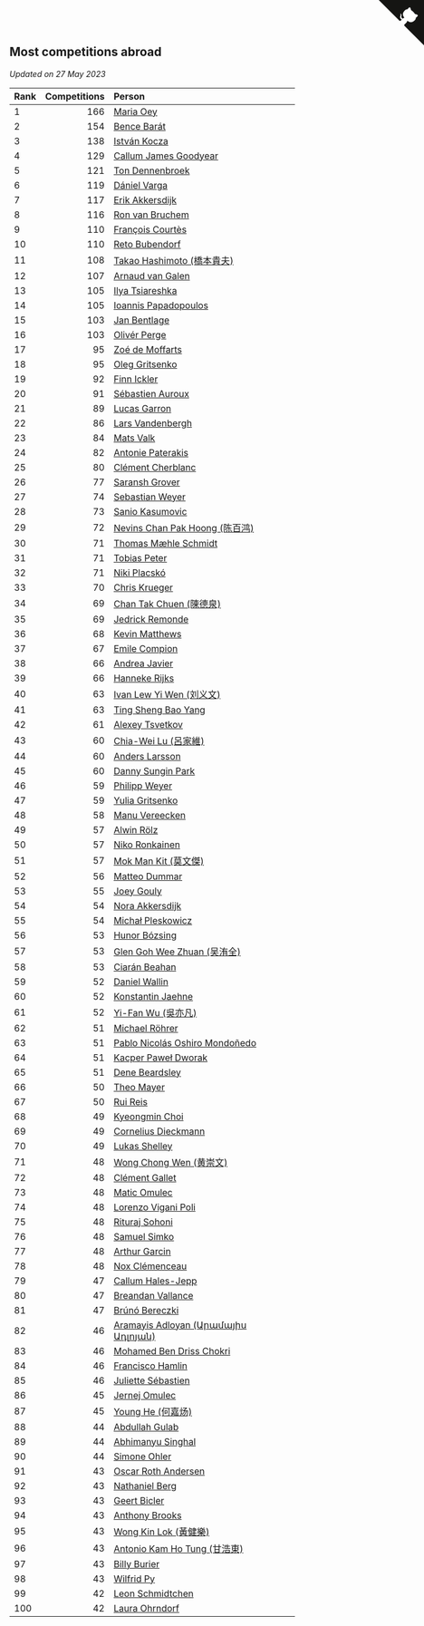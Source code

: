 ## Most competitions abroad

*Updated on 27 May 2023*

| Rank | Competitions | Person |
| :--- | ---: | :--- |
| 1 | 166 | [Maria Oey](https://www.worldcubeassociation.org/persons/2007OEYM01) |
| 2 | 154 | [Bence Barát](https://www.worldcubeassociation.org/persons/2008BARA01) |
| 3 | 138 | [István Kocza](https://www.worldcubeassociation.org/persons/2005KOCZ01) |
| 4 | 129 | [Callum James Goodyear](https://www.worldcubeassociation.org/persons/2012GOOD02) |
| 5 | 121 | [Ton Dennenbroek](https://www.worldcubeassociation.org/persons/2003DENN01) |
| 6 | 119 | [Dániel Varga](https://www.worldcubeassociation.org/persons/2008VARG01) |
| 7 | 117 | [Erik Akkersdijk](https://www.worldcubeassociation.org/persons/2005AKKE01) |
| 8 | 116 | [Ron van Bruchem](https://www.worldcubeassociation.org/persons/2003BRUC01) |
| 9 | 110 | [François Courtès](https://www.worldcubeassociation.org/persons/2008COUR01) |
| 10 | 110 | [Reto Bubendorf](https://www.worldcubeassociation.org/persons/2012BUBE01) |
| 11 | 108 | [Takao Hashimoto (橋本貴夫)](https://www.worldcubeassociation.org/persons/2007HASH01) |
| 12 | 107 | [Arnaud van Galen](https://www.worldcubeassociation.org/persons/2006GALE01) |
| 13 | 105 | [Ilya Tsiareshka](https://www.worldcubeassociation.org/persons/2012TERE01) |
| 14 | 105 | [Ioannis Papadopoulos](https://www.worldcubeassociation.org/persons/2013PAPA01) |
| 15 | 103 | [Jan Bentlage](https://www.worldcubeassociation.org/persons/2010BENT01) |
| 16 | 103 | [Olivér Perge](https://www.worldcubeassociation.org/persons/2007PERG01) |
| 17 | 95 | [Zoé de Moffarts](https://www.worldcubeassociation.org/persons/2010MOFF02) |
| 18 | 95 | [Oleg Gritsenko](https://www.worldcubeassociation.org/persons/2011GRIT01) |
| 19 | 92 | [Finn Ickler](https://www.worldcubeassociation.org/persons/2012ICKL01) |
| 20 | 91 | [Sébastien Auroux](https://www.worldcubeassociation.org/persons/2008AURO01) |
| 21 | 89 | [Lucas Garron](https://www.worldcubeassociation.org/persons/2006GARR01) |
| 22 | 86 | [Lars Vandenbergh](https://www.worldcubeassociation.org/persons/2003VAND01) |
| 23 | 84 | [Mats Valk](https://www.worldcubeassociation.org/persons/2007VALK01) |
| 24 | 82 | [Antonie Paterakis](https://www.worldcubeassociation.org/persons/2012PATE01) |
| 25 | 80 | [Clément Cherblanc](https://www.worldcubeassociation.org/persons/2014CHER05) |
| 26 | 77 | [Saransh Grover](https://www.worldcubeassociation.org/persons/2014GROV01) |
| 27 | 74 | [Sebastian Weyer](https://www.worldcubeassociation.org/persons/2010WEYE02) |
| 28 | 73 | [Sanio Kasumovic](https://www.worldcubeassociation.org/persons/2009KASU01) |
| 29 | 72 | [Nevins Chan Pak Hoong (陈百鸿)](https://www.worldcubeassociation.org/persons/2010CHAN20) |
| 30 | 71 | [Thomas Mæhle Schmidt](https://www.worldcubeassociation.org/persons/2013SCHM02) |
| 31 | 71 | [Tobias Peter](https://www.worldcubeassociation.org/persons/2014PETE03) |
| 32 | 71 | [Niki Placskó](https://www.worldcubeassociation.org/persons/2008PLAC01) |
| 33 | 70 | [Chris Krueger](https://www.worldcubeassociation.org/persons/2006KRUE01) |
| 34 | 69 | [Chan Tak Chuen (陳德泉)](https://www.worldcubeassociation.org/persons/2007CHUE01) |
| 35 | 69 | [Jedrick Remonde](https://www.worldcubeassociation.org/persons/2008REMO01) |
| 36 | 68 | [Kevin Matthews](https://www.worldcubeassociation.org/persons/2010MATT02) |
| 37 | 67 | [Emile Compion](https://www.worldcubeassociation.org/persons/2007COMP01) |
| 38 | 66 | [Andrea Javier](https://www.worldcubeassociation.org/persons/2010JAVI01) |
| 39 | 66 | [Hanneke Rijks](https://www.worldcubeassociation.org/persons/2008RIJK01) |
| 40 | 63 | [Ivan Lew Yi Wen (刘义文)](https://www.worldcubeassociation.org/persons/2012WENI01) |
| 41 | 63 | [Ting Sheng Bao Yang](https://www.worldcubeassociation.org/persons/2008BAOY01) |
| 42 | 61 | [Alexey Tsvetkov](https://www.worldcubeassociation.org/persons/2017TSVE02) |
| 43 | 60 | [Chia-Wei Lu (呂家維)](https://www.worldcubeassociation.org/persons/2007LUCH01) |
| 44 | 60 | [Anders Larsson](https://www.worldcubeassociation.org/persons/2003LARS01) |
| 45 | 60 | [Danny Sungin Park](https://www.worldcubeassociation.org/persons/2015PARK13) |
| 46 | 59 | [Philipp Weyer](https://www.worldcubeassociation.org/persons/2010WEYE01) |
| 47 | 59 | [Yulia Gritsenko](https://www.worldcubeassociation.org/persons/2012SIDO01) |
| 48 | 58 | [Manu Vereecken](https://www.worldcubeassociation.org/persons/2010VERE01) |
| 49 | 57 | [Alwin Rölz](https://www.worldcubeassociation.org/persons/2016ROLZ01) |
| 50 | 57 | [Niko Ronkainen](https://www.worldcubeassociation.org/persons/2010RONK01) |
| 51 | 57 | [Mok Man Kit (莫文傑)](https://www.worldcubeassociation.org/persons/2009KITM01) |
| 52 | 56 | [Matteo Dummar](https://www.worldcubeassociation.org/persons/2017DUMM01) |
| 53 | 55 | [Joey Gouly](https://www.worldcubeassociation.org/persons/2007GOUL01) |
| 54 | 54 | [Nora Akkersdijk](https://www.worldcubeassociation.org/persons/2009CHRI03) |
| 55 | 54 | [Michał Pleskowicz](https://www.worldcubeassociation.org/persons/2009PLES01) |
| 56 | 53 | [Hunor Bózsing](https://www.worldcubeassociation.org/persons/2009BOZS01) |
| 57 | 53 | [Glen Goh Wee Zhuan (吴洧全)](https://www.worldcubeassociation.org/persons/2015ZHUA01) |
| 58 | 53 | [Ciarán Beahan](https://www.worldcubeassociation.org/persons/2012BEAH01) |
| 59 | 52 | [Daniel Wallin](https://www.worldcubeassociation.org/persons/2013WALL03) |
| 60 | 52 | [Konstantin Jaehne](https://www.worldcubeassociation.org/persons/2015JAEH01) |
| 61 | 52 | [Yi-Fan Wu (吳亦凡)](https://www.worldcubeassociation.org/persons/2010WUIF01) |
| 62 | 51 | [Michael Röhrer](https://www.worldcubeassociation.org/persons/2009ROHR01) |
| 63 | 51 | [Pablo Nicolás Oshiro Mondoñedo](https://www.worldcubeassociation.org/persons/2010MOND01) |
| 64 | 51 | [Kacper Paweł Dworak](https://www.worldcubeassociation.org/persons/2020DWOR01) |
| 65 | 51 | [Dene Beardsley](https://www.worldcubeassociation.org/persons/2009BEAR01) |
| 66 | 50 | [Theo Mayer](https://www.worldcubeassociation.org/persons/2012MAYE01) |
| 67 | 50 | [Rui Reis](https://www.worldcubeassociation.org/persons/2015REIS02) |
| 68 | 49 | [Kyeongmin Choi](https://www.worldcubeassociation.org/persons/2017CHOI07) |
| 69 | 49 | [Cornelius Dieckmann](https://www.worldcubeassociation.org/persons/2009DIEC01) |
| 70 | 49 | [Lukas Shelley](https://www.worldcubeassociation.org/persons/2016SHEL03) |
| 71 | 48 | [Wong Chong Wen (黄崇文)](https://www.worldcubeassociation.org/persons/2014WENW01) |
| 72 | 48 | [Clément Gallet](https://www.worldcubeassociation.org/persons/2004GALL02) |
| 73 | 48 | [Matic Omulec](https://www.worldcubeassociation.org/persons/2010OMUL02) |
| 74 | 48 | [Lorenzo Vigani Poli](https://www.worldcubeassociation.org/persons/2007POLI01) |
| 75 | 48 | [Rituraj Sohoni](https://www.worldcubeassociation.org/persons/2012SOHO01) |
| 76 | 48 | [Samuel Simko](https://www.worldcubeassociation.org/persons/2016SIMK01) |
| 77 | 48 | [Arthur Garcin](https://www.worldcubeassociation.org/persons/2014GARC27) |
| 78 | 48 | [Nox Clémenceau](https://www.worldcubeassociation.org/persons/2015CLEM03) |
| 79 | 47 | [Callum Hales-Jepp](https://www.worldcubeassociation.org/persons/2012HALE01) |
| 80 | 47 | [Breandan Vallance](https://www.worldcubeassociation.org/persons/2007VALL01) |
| 81 | 47 | [Brúnó Bereczki](https://www.worldcubeassociation.org/persons/2008BERE01) |
| 82 | 46 | [Aramayis Adloyan (Արամայիս Ադլոյան)](https://www.worldcubeassociation.org/persons/2012ADLO01) |
| 83 | 46 | [Mohamed Ben Driss Chokri](https://www.worldcubeassociation.org/persons/2015CHOK01) |
| 84 | 46 | [Francisco Hamlin](https://www.worldcubeassociation.org/persons/2012HAML01) |
| 85 | 46 | [Juliette Sébastien](https://www.worldcubeassociation.org/persons/2014SEBA01) |
| 86 | 45 | [Jernej Omulec](https://www.worldcubeassociation.org/persons/2010OMUL01) |
| 87 | 45 | [Young He (何嘉炀)](https://www.worldcubeassociation.org/persons/2014HEYO01) |
| 88 | 44 | [Abdullah Gulab](https://www.worldcubeassociation.org/persons/2014GULA02) |
| 89 | 44 | [Abhimanyu Singhal](https://www.worldcubeassociation.org/persons/2013SING12) |
| 90 | 44 | [Simone Ohler](https://www.worldcubeassociation.org/persons/2014OHLE01) |
| 91 | 43 | [Oscar Roth Andersen](https://www.worldcubeassociation.org/persons/2008ANDE02) |
| 92 | 43 | [Nathaniel Berg](https://www.worldcubeassociation.org/persons/2012BERG04) |
| 93 | 43 | [Geert Bicler](https://www.worldcubeassociation.org/persons/2010BICL01) |
| 94 | 43 | [Anthony Brooks](https://www.worldcubeassociation.org/persons/2008SEAR01) |
| 95 | 43 | [Wong Kin Lok (黃健樂)](https://www.worldcubeassociation.org/persons/2014LOKW01) |
| 96 | 43 | [Antonio Kam Ho Tung (甘浩東)](https://www.worldcubeassociation.org/persons/2017TUNG13) |
| 97 | 43 | [Billy Burier](https://www.worldcubeassociation.org/persons/2014BURI01) |
| 98 | 43 | [Wilfrid Py](https://www.worldcubeassociation.org/persons/2016PYWI01) |
| 99 | 42 | [Leon Schmidtchen](https://www.worldcubeassociation.org/persons/2010SCHM01) |
| 100 | 42 | [Laura Ohrndorf](https://www.worldcubeassociation.org/persons/2009OHRN01) |


<a href="https://github.com/JustinTimeCuber/wca_statistics" class="github-corner" aria-label="View source on Github"><svg width="80" height="80" viewBox="0 0 250 250" style="fill:#151513; color:#fff; position: absolute; top: 0; border: 0; right: 0;" aria-hidden="true"><path d="M0,0 L115,115 L130,115 L142,142 L250,250 L250,0 Z"></path><path d="M128.3,109.0 C113.8,99.7 119.0,89.6 119.0,89.6 C122.0,82.7 120.5,78.6 120.5,78.6 C119.2,72.0 123.4,76.3 123.4,76.3 C127.3,80.9 125.5,87.3 125.5,87.3 C122.9,97.6 130.6,101.9 134.4,103.2" fill="currentColor" style="transform-origin: 130px 106px;" class="octo-arm"></path><path d="M115.0,115.0 C114.9,115.1 118.7,116.5 119.8,115.4 L133.7,101.6 C136.9,99.2 139.9,98.4 142.2,98.6 C133.8,88.0 127.5,74.4 143.8,58.0 C148.5,53.4 154.0,51.2 159.7,51.0 C160.3,49.4 163.2,43.6 171.4,40.1 C171.4,40.1 176.1,42.5 178.8,56.2 C183.1,58.6 187.2,61.8 190.9,65.4 C194.5,69.0 197.7,73.2 200.1,77.6 C213.8,80.2 216.3,84.9 216.3,84.9 C212.7,93.1 206.9,96.0 205.4,96.6 C205.1,102.4 203.0,107.8 198.3,112.5 C181.9,128.9 168.3,122.5 157.7,114.1 C157.9,116.9 156.7,120.9 152.7,124.9 L141.0,136.5 C139.8,137.7 141.6,141.9 141.8,141.8 Z" fill="currentColor" class="octo-body"></path></svg></a><style>.github-corner:hover .octo-arm{animation:octocat-wave 560ms ease-in-out}@keyframes octocat-wave{0%,100%{transform:rotate(0)}20%,60%{transform:rotate(-25deg)}40%,80%{transform:rotate(10deg)}}@media (max-width:500px){.github-corner:hover .octo-arm{animation:none}.github-corner .octo-arm{animation:octocat-wave 560ms ease-in-out}}</style>
